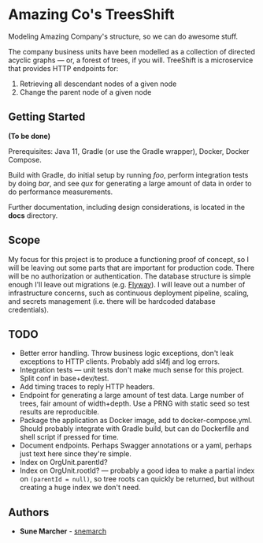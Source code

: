 # Amazing Co's TreesShift

Modeling Amazing Company's structure, so we can do awesome stuff.

The company business units have been modelled as a collection of directed acyclic graphs — or, a forest of
trees, if you will. TreeShift is a microservice that provides HTTP endpoints for:
1. Retrieving all descendant nodes of a given node
2. Change the parent node of a given node

## Getting Started

**(To be done)**

Prerequisites: Java 11, Gradle (or use the Gradle wrapper), Docker, Docker Compose.

Build with Gradle, do initial setup by running *foo*, perform integration tests by doing *bar*, and see *qux*
for generating a large amount of data in order to do performance measurements.

Further documentation, including design considerations, is located in the **docs** directory.

## Scope

My focus for this project is to produce a functioning proof of concept, so I will be leaving out some parts
that are important for production code. There will be no authorization or authentication. The database
structure is simple enough I'll leave out migrations (e.g. [Flyway](https://flywaydb.org/)). I will leave out
a number of infrastructure concerns, such as continuous deployment pipeline, scaling, and secrets management
(i.e. there will be hardcoded database credentials).

## TODO

* Better error handling. Throw business logic exceptions, don't leak exceptions to HTTP clients. Probably add
  sl4fj and log errors. 
* Integration tests — unit tests don't make much sense for this project. Split conf in base+dev/test. 
* Add timing traces to reply HTTP headers.
* Endpoint for generating a large amount of test data. Large number of trees, fair amount of width+depth.
  Use a PRNG with static seed so test results are reproducible. 
* Package the application as Docker image, add to docker-compose.yml. Should probably integrate with Gradle
  build, but can do Dockerfile and shell script if pressed for time.
* Document endpoints. Perhaps Swagger annotations or a yaml, perhaps just text here since they're simple.
* Index on OrgUnit.parentId?
* Index on OrgUnit.rootId? — probably a good idea to make a partial index on `(parentId = null)`, so tree
  roots can quickly be returned, but without creating a huge index we don't need.

## Authors

* **Sune Marcher** - [snemarch](https://github.com/snemarch)
